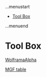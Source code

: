 ...menustart

- [Tool Box](#2fdc2ccfe336eb61c774e72b1fdb9847)

...menuend


<h2 id="2fdc2ccfe336eb61c774e72b1fdb9847"></h2>


# Tool Box

[WolframaAlpha](https://www.wolframalpha.com/)

[MGF table](https://nbviewer.jupyter.org/github/mebusy/course_note/blob/master/course_TaiwanU_probability%20part2%20done/distab.pdf)



